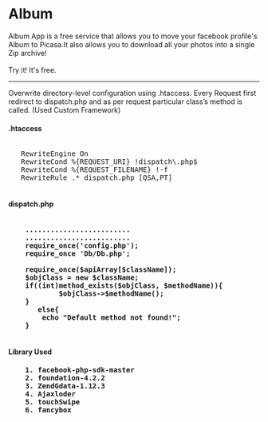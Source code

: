 Album
=====

<p>Album App is a free service that allows you to move your facebook profile's Album to Picasa.It also allows you to  download all your photos into a single Zip archive!
<br><br>Try it! It's free.</p>
<hr>
 Overwrite directory-level configuration using .htaccess. Every Request first redirect to dispatch.php and as per request particular class’s method is called. (Used Custom Framework)  
<h4>.htaccess</h4>
<pre>
<IfModule mod_rewrite.c>
   RewriteEngine On
   RewriteCond %{REQUEST_URI} !dispatch\.php$
   RewriteCond %{REQUEST_FILENAME} !-f
   RewriteRule .* dispatch.php [QSA,PT]
</IfModule>
</pre>

<h4>dispatch.php<h4>

<pre>

  	.........................
  	.........................
	require_once('config.php');
	require_once 'Db/Db.php';

	require_once($apiArray[$className]);
	$objClass = new $className;
	if((int)method_exists($objClass, $methodName)){
			$objClass->$methodName();
	}
       else{
		echo "<b>Default method not found!</b>";
	}

</pre>
<h4>Library Used <h4>

<pre>
	1. facebook-php-sdk-master
	2. foundation-4.2.2
	3. ZendGdata-1.12.3 
	4. Ajaxloder
	5. touchSwipe
	6. fancybox	
</pre>

